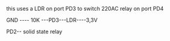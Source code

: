 
this uses a LDR on port PD3 to switch 220AC relay  on port PD4

GND ---- 10K ---PD3---LDR----3,3V
 

PD2-- solid state relay


